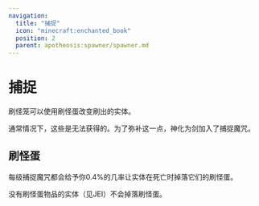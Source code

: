 ```yaml
---
navigation:
  title: "捕捉"
  icon: "minecraft:enchanted_book"
  position: 2
  parent: apotheosis:spawner/spawner.md
---
```


# 捕捉

刷怪笼可以使用<Color id="blue">刷怪蛋</Color>改变刷出的实体。

通常情况下，这些是无法获得的。为了弥补这一点，神化为剑加入了<Color id="blue">捕捉</Color>魔咒。

## 刷怪蛋

<ItemImage id="minecraft:cow_spawn_egg" />

每级<Color id="blue">捕捉</Color>魔咒都会给予你0.4%的几率让实体在死亡时掉落它们的刷怪蛋。

没有刷怪蛋物品的实体（见JEI）不会掉落刷怪蛋。

